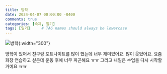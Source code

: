 ```yaml
---
title: 방학
date: 2024-04-07 00:00:00 -0400
comments: true
categories: [숙제, 일기]
tags: [일기]     # TAG names should always be lowercase
---
```


![방학](https://cdn.eyeem.com/thumb/08abce1be8721bdda081aa6203cede2c43e6e45e-1565515582344/640/480){:width="300"}

방학이 있어서 친구랑 포트나이트를 많이 했는데 너무 재미있어요. 많이 웃었어요. 요즘 화장 연습하고 싶은데 운동 후에 너무 피곤해요 ㅠㅠ 그리고 내일은 수업을 다시 시작할 거예요 ㅠㅠ 
 